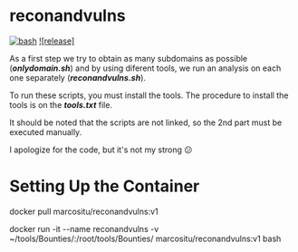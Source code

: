 # reconandvulns
[![bash](https://img.shields.io/badge/-bash-bash)](https://github.com/marcositu/reconandvulns/tree/master/)
[![release]](https://img.shields.io/badge/release-v1.0.0-lightgrey)

As a first step we try to obtain as many subdomains as possible (***onlydomain.sh***) and by using diferent tools, we run an analysis on each one separately (***reconandvulns.sh***).

To run these scripts, you must install the tools. The procedure to install the tools is on the ***tools.txt*** file.

It should be noted that the scripts are not linked, so the 2nd part must be executed manually.

I apologize for the code, but it's not my strong 😕

#  Setting Up the Container
docker pull marcositu/reconandvulns:v1

docker run -it --name reconandvulns -v ~/tools/Bounties/:/root/tools/Bounties/ marcositu/reconandvulns:v1 bash
